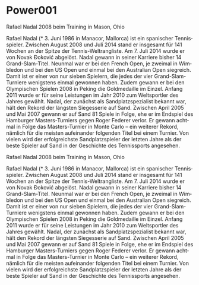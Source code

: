 # Power001
Rafael Nadal 2008 beim Training in Mason, Ohio

Rafael Nadal (* 3. Juni 1986 in Manacor, Mallorca) ist ein spanischer Tennis­spieler. Zwischen August 2008 und Juli 2014 stand er insge­samt für 141 Wochen an der Spitze der Tennis-Welt­rang­liste. Am 7. Juli 2014 wurde er von Novak Đoković abgelöst. Nadal gewann in seiner Karriere bisher 14 Grand-Slam-Titel. Neunmal war er bei den French Open, je zweimal in Wim­bledon und bei den US Open und einmal bei den Australian Open sieg­reich. Damit ist er einer von nur sieben Spielern, die jedes der vier Grand-Slam-Turniere wenig­stens einmal gewonnen haben. Zudem gewann er bei den Olym­pischen Spielen 2008 in Peking die Gold­medaille im Einzel. Anfang 2011 wurde er für seine Leis­tungen im Jahr 2010 zum Welt­sportler des Jahres gewählt. Nadal, der zunächst als Sand­platz­spezialist bekannt war, hält den Rekord der längsten Sieges­serie auf Sand. Zwischen April 2005 und Mai 2007 gewann er auf Sand 81 Spiele in Folge, ehe er im End­spiel des Ham­burger Masters-Turniers gegen Roger Federer verlor. Er gewann acht­mal in Folge das Masters-Turnier in Monte Carlo – ein weiterer Rekord, nämlich für die meisten auf­einander folgen­den Titel bei einem Turnier. Von vielen wird der erfolg­reichste Sand­platz­spieler der letzten Jahre als der beste Spieler auf Sand in der Geschichte des Tennis­sports ange­sehen.



















Rafael Nadal 2008 beim Training in Mason, Ohio

Rafael Nadal (* 3. Juni 1986 in Manacor, Mallorca) ist ein spanischer Tennis­spieler. Zwischen August 2008 und Juli 2014 stand er insge­samt für 141 Wochen an der Spitze der Tennis-Welt­rang­liste. Am 7. Juli 2014 wurde er von Novak Đoković abgelöst. Nadal gewann in seiner Karriere bisher 14 Grand-Slam-Titel. Neunmal war er bei den French Open, je zweimal in Wim­bledon und bei den US Open und einmal bei den Australian Open sieg­reich. Damit ist er einer von nur sieben Spielern, die jedes der vier Grand-Slam-Turniere wenig­stens einmal gewonnen haben. Zudem gewann er bei den Olym­pischen Spielen 2008 in Peking die Gold­medaille im Einzel. Anfang 2011 wurde er für seine Leis­tungen im Jahr 2010 zum Welt­sportler des Jahres gewählt. Nadal, der zunächst als Sand­platz­spezialist bekannt war, hält den Rekord der längsten Sieges­serie auf Sand. Zwischen April 2005 und Mai 2007 gewann er auf Sand 81 Spiele in Folge, ehe er im End­spiel des Ham­burger Masters-Turniers gegen Roger Federer verlor. Er gewann acht­mal in Folge das Masters-Turnier in Monte Carlo – ein weiterer Rekord, nämlich für die meisten auf­einander folgen­den Titel bei einem Turnier. Von vielen wird der erfolg­reichste Sand­platz­spieler der letzten Jahre als der beste Spieler auf Sand in der Geschichte des Tennis­sports ange­sehen.





























